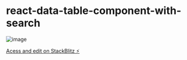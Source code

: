 # react-data-table-component-with-search
![image](https://github.com/matefs/react-data-table-component-with-search/assets/30128774/17d883fd-43ff-43a9-ba5c-8d87f453c2c3)

[Acess and edit on StackBlitz ⚡️](https://stackblitz.com/edit/vitejs-vite-acbqs8)
